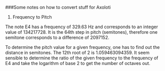 ###Some notes on how to convert stuff for Axoloti

1. Frequency to Pitch

The note E4 has a frequency of 329.63 Hz and corresponds to an integer value of 134217728. It is the 64th step in pitch (semitones), therefore one semitone corresponds to a difference of 2097152.

To determine the pitch value for a given frequency, one has to find out the distance in semitones. The 12th root of 2 is 1.059463094359. It seem sensible to determine the ratio of the given frequency to the frequency of E4 and take the logarithm of base 2 to get the number of octaves out.